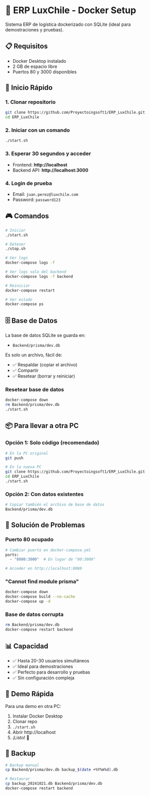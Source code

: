 # 🐳 ERP LuxChile - Docker Setup

Sistema ERP de logística dockerizado con SQLite (ideal para demostraciones y pruebas).

## 📋 Requisitos

- Docker Desktop instalado
- 2 GB de espacio libre
- Puertos 80 y 3000 disponibles

## 🚀 Inicio Rápido

### 1. Clonar repositorio
```bash
git clone https://github.com/Proyectoingsoft1/ERP_LuxChile.git
cd ERP_LuxChile
```

### 2. Iniciar con un comando
```bash
./start.sh
```

### 3. Esperar 30 segundos y acceder
- Frontend: **http://localhost**
- Backend API: **http://localhost:3000**

### 4. Login de prueba
- Email: `juan.perez@luxchile.com`
- Password: `password123`

## 🎮 Comandos
```bash
# Iniciar
./start.sh

# Detener
./stop.sh

# Ver logs
docker-compose logs -f

# Ver logs solo del backend
docker-compose logs -f backend

# Reiniciar
docker-compose restart

# Ver estado
docker-compose ps
```

## 🗄️ Base de Datos

La base de datos SQLite se guarda en:
- `Backend/prisma/dev.db`

Es solo un archivo, fácil de:
- ✅ Respaldar (copiar el archivo)
- ✅ Compartir
- ✅ Resetear (borrar y reiniciar)

### Resetear base de datos
```bash
docker-compose down
rm Backend/prisma/dev.db
./start.sh
```

## 📦 Para llevar a otra PC

### Opción 1: Solo código (recomendado)
```bash
# En la PC original
git push

# En la nueva PC
git clone https://github.com/Proyectoingsoft1/ERP_LuxChile.git
cd ERP_LuxChile
./start.sh
```

### Opción 2: Con datos existentes
```bash
# Copiar también el archivo de base de datos
Backend/prisma/dev.db
```

## 🐛 Solución de Problemas

### Puerto 80 ocupado
```bash
# Cambiar puerto en docker-compose.yml
ports:
  - "8080:3000"  # En lugar de "80:3000"

# Acceder en http://localhost:8080
```

### "Cannot find module prisma"
```bash
docker-compose down
docker-compose build --no-cache
docker-compose up -d
```

### Base de datos corrupta
```bash
rm Backend/prisma/dev.db
docker-compose restart backend
```

## 📊 Capacidad

- ✅ Hasta 20-30 usuarios simultáneos
- ✅ Ideal para demostraciones
- ✅ Perfecto para desarrollo y pruebas
- ✅ Sin configuración compleja

## 🎯 Demo Rápida

Para una demo en otra PC:
1. Instalar Docker Desktop
2. Clonar repo
3. `./start.sh`
4. Abrir http://localhost
5. ¡Listo! 🚀

## 💾 Backup
```bash
# Backup manual
cp Backend/prisma/dev.db backup_$(date +%Y%m%d).db

# Restaurar
cp backup_20241021.db Backend/prisma/dev.db
docker-compose restart backend
```
